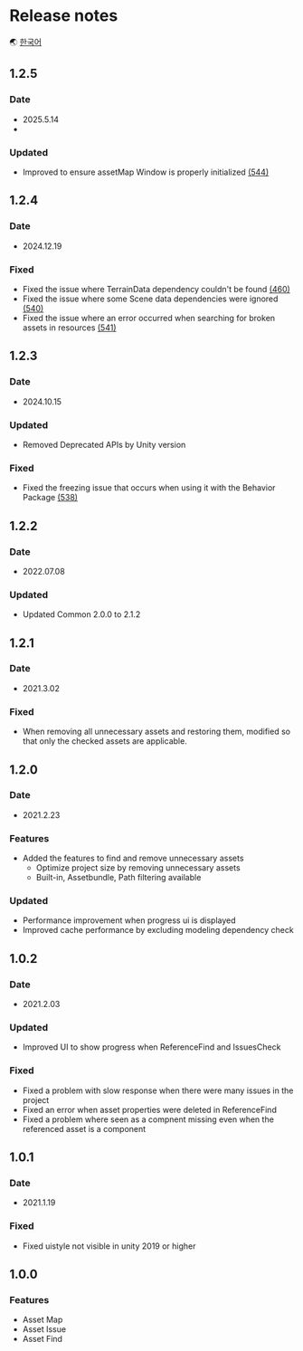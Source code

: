 # Release notes

🌏 [한국어](ReleaseNotes.md)

## 1.2.5

### Date

* 2025.5.14
*
### Updated

* Improved to ensure assetMap Window is properly initialized [(544)](https://github.com/nhn/gpm.unity/issues/544)

## 1.2.4

### Date

* 2024.12.19

### Fixed

* Fixed the issue where TerrainData dependency couldn't be found [(460)](https://github.com/nhn/gpm.unity/issues/460)
* Fixed the issue where some Scene data dependencies were ignored [(540)](https://github.com/nhn/gpm.unity/issues/540)
* Fixed the issue where an error occurred when searching for broken assets in resources [(541)](https://github.com/nhn/gpm.unity/issues/541)

## 1.2.3

### Date

* 2024.10.15

### Updated

* Removed Deprecated APIs by Unity version

### Fixed

* Fixed the freezing issue that occurs when using it with the Behavior Package
  [(538)](https://github.com/nhn/gpm.unity/issues/538)

## 1.2.2

### Date

* 2022.07.08

### Updated
* Updated Common 2.0.0 to 2.1.2

## 1.2.1

### Date

* 2021.3.02

### Fixed
* When removing all unnecessary assets and restoring them, modified so that only the checked assets are applicable.

## 1.2.0

### Date

* 2021.2.23

### Features

* Added the features to find and remove unnecessary assets
    * Optimize project size by removing unnecessary assets
    * Built-in, Assetbundle, Path filtering available

### Updated

* Performance improvement when progress ui is displayed
* Improved cache performance by excluding modeling dependency check

## 1.0.2

### Date

* 2021.2.03

### Updated

* Improved UI to show progress when ReferenceFind and IssuesCheck
 
### Fixed

* Fixed a problem with slow response when there were many issues in the project
* Fixed an error when asset properties were deleted in ReferenceFind
* Fixed a problem where seen as a compnent missing even when the referenced asset is a component

## 1.0.1

### Date

* 2021.1.19

### Fixed

* Fixed uistyle not visible in unity 2019 or higher

## 1.0.0

### Features

* Asset Map
* Asset Issue
* Asset Find
